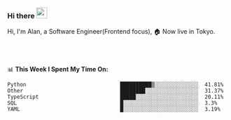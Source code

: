 ### Hi there <img src="https://media.giphy.com/media/hvRJCLFzcasrR4ia7z/giphy.gif" width="25px">

<!-- ![visitors](https://visitor-badge.glitch.me/badge?page_id=dislfyer.dislfyer) -->

Hi, I'm Alan, a Software Engineer(Frontend focus), 🏠 Now live in Tokyo.

<br/>
<br/>

📊 **This Week I Spent My Time On:**


<!--START_SECTION:waka-->

```text
Python                              ██████████▒░░░░░░░░░░░░░░  41.81%
Other                               ████████░░░░░░░░░░░░░░░░░  31.37%
TypeScript                          █████░░░░░░░░░░░░░░░░░░░░  20.11%
SQL                                 █░░░░░░░░░░░░░░░░░░░░░░░░  3.3%
YAML                                █░░░░░░░░░░░░░░░░░░░░░░░░  3.19%
```

<!--END_SECTION:waka-->

<!--
**About Me:**
 -->
